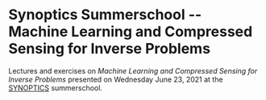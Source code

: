 # Synoptics Summerschool -- Machine Learning and Compressed Sensing for Inverse Problems

Lectures and exercises on *Machine Learning and Compressed Sensing for Inverse Problems* presented on Wednesday June 23, 2021 at the [SYNOPTICS](
https://optics.tudelft.nl/index.php/optics-research-group/research/projects/synoptics/) summerschool.
